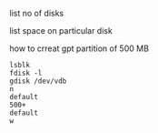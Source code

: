 list no of disks

list space on particular disk

how to crreat gpt partition of 500 MB

```
lsblk
fdisk -l
gdisk /dev/vdb
n
default
500+
default
w

```

